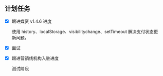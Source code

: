 ## 计划任务

- [x] 跟进媒资 v1.4.6 进度

  使用 history、localStorage、visibilitychange、setTimeout 解决支付状态更新问题。

- [x] 面试

- [x] 跟进营销线机构入驻进度

  测试阶段
